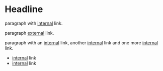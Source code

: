 # Headline

paragraph with [internal](url) link.

paragraph [external](http://example.com) link.

paragraph with an [internal](url) link, another [internal](url#hash) link and one more [internal](#hash) link.

* [internal](url) link
* [internal](url) link
